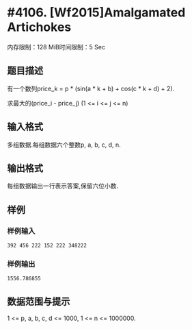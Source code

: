 # #4106. [Wf2015]Amalgamated Artichokes

内存限制：128 MiB时间限制：5 Sec

## 题目描述

有一个数列price_k = p * (sin(a * k + b) + cos(c * k + d) + 2).

求最大的(price_i - price_j) (1 <= i <= j <= n)

## 输入格式

多组数据.每组数据六个整数p, a, b, c, d, n.

## 输出格式

每组数据输出一行表示答案,保留六位小数.

## 样例

### 样例输入

    
    392 456 222 152 222 348222
    
    

### 样例输出

    
    1556.786855
    
    

## 数据范围与提示

1 <= p, a, b, c, d <= 1000, 1 <= n <= 1000000.
